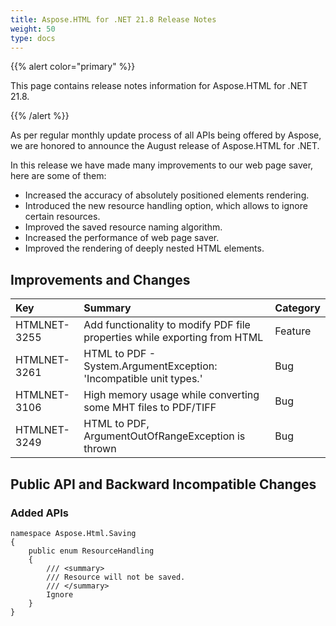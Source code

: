 ```yaml
---
title: Aspose.HTML for .NET 21.8 Release Notes
weight: 50
type: docs
---
```


{{% alert color="primary" %}}

This page contains release notes information for Aspose.HTML for .NET 21.8.

{{% /alert %}}

As per regular monthly update process of all APIs being offered by Aspose, we are honored to announce the August release of Aspose.HTML for .NET.

In this release we have made many improvements to our web page saver, here are some of them:

* Increased the accuracy of absolutely positioned elements rendering.
* Introduced the new resource handling option, which allows to ignore certain resources.
* Improved the saved resource naming algorithm.
* Increased the performance of web page saver.
* Improved the rendering of deeply nested HTML elements.

## **Improvements and Changes**

| **Key** | **Summary** | **Category** |
| :- | :- | :- |
| HTMLNET-3255 | Add functionality to modify PDF file properties while exporting from HTML | Feature |
| HTMLNET-3261 | HTML to PDF - System.ArgumentException: 'Incompatible unit types.' | Bug |
| HTMLNET-3106 | High memory usage while converting some MHT files to PDF/TIFF | Bug |
| HTMLNET-3249 | HTML to PDF, ArgumentOutOfRangeException is thrown | Bug |

## **Public API and Backward Incompatible Changes**

### **Added APIs**

```
namespace Aspose.Html.Saving
{
    public enum ResourceHandling
    {
        /// <summary>
        /// Resource will not be saved.
        /// </summary>
        Ignore
    }
}
```